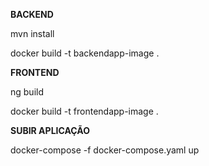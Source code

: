 **BACKEND**

mvn install

docker build -t backendapp-image .

**FRONTEND**

ng build

docker build -t frontendapp-image .

**SUBIR APLICAÇÃO**

docker-compose -f docker-compose.yaml up

